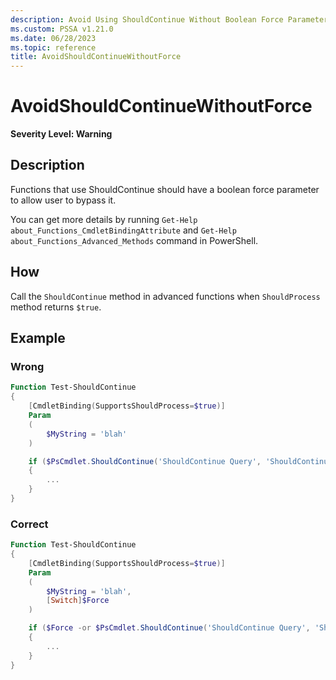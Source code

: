 ```yaml
---
description: Avoid Using ShouldContinue Without Boolean Force Parameter
ms.custom: PSSA v1.21.0
ms.date: 06/28/2023
ms.topic: reference
title: AvoidShouldContinueWithoutForce
---
```

# AvoidShouldContinueWithoutForce

**Severity Level: Warning**

## Description

Functions that use ShouldContinue should have a boolean force parameter to allow user to bypass it.

You can get more details by running `Get-Help about_Functions_CmdletBindingAttribute` and
`Get-Help about_Functions_Advanced_Methods` command in PowerShell.

## How

Call the `ShouldContinue` method in advanced functions when `ShouldProcess` method returns `$true`.

## Example

### Wrong

```powershell
Function Test-ShouldContinue
{
    [CmdletBinding(SupportsShouldProcess=$true)]
    Param
    (
        $MyString = 'blah'
    )

    if ($PsCmdlet.ShouldContinue('ShouldContinue Query', 'ShouldContinue Caption'))
    {
        ...
    }
}
```

### Correct

```powershell
Function Test-ShouldContinue
{
    [CmdletBinding(SupportsShouldProcess=$true)]
    Param
    (
        $MyString = 'blah',
        [Switch]$Force
    )

    if ($Force -or $PsCmdlet.ShouldContinue('ShouldContinue Query', 'ShouldContinue Caption'))
    {
        ...
    }
}
```
